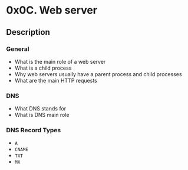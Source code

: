 # 0x0C. Web server

## Description

### General
* What is the main role of a web server
* What is a child process
* Why web servers usually have a parent process and child processes
* What are the main HTTP requests

### DNS
* What DNS stands for
* What is DNS main role

### DNS Record Types
* `A`
* `CNAME`
* `TXT`
* `MX`
